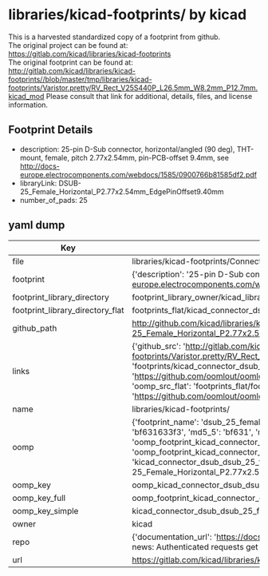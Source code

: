# libraries/kicad-footprints/ by kicad  
This is a harvested standardized copy of a footprint from github.  
The original project can be found at:  
https://gitlab.com/kicad/libraries/kicad-footprints  
The original footprint can be found at:
http://gitlab.com/kicad/libraries/kicad-footprints//blob/master/tmp/libraries/kicad-footprints/Varistor.pretty/RV_Rect_V25S440P_L26.5mm_W8.2mm_P12.7mm.kicad_mod
Please consult that link for additional, details, files, and license information.  
## Footprint Details
* description: 25-pin D-Sub connector, horizontal/angled (90 deg), THT-mount, female, pitch 2.77x2.54mm, pin-PCB-offset 9.4mm, see http://docs-europe.electrocomponents.com/webdocs/1585/0900766b81585df2.pdf  
* libraryLink: DSUB-25_Female_Horizontal_P2.77x2.54mm_EdgePinOffset9.40mm  
* number_of_pads: 25  
## yaml dump  
| Key | Value |  
| --- | --- |  
| file | libraries/kicad-footprints/Connector_Dsub.pretty/DSUB-25_Female_Horizontal_P2.77x2.54mm_EdgePinOffset9.40mm.kicad_mod |  
| footprint | {'description': '25-pin D-Sub connector, horizontal/angled (90 deg), THT-mount, female, pitch 2.77x2.54mm, pin-PCB-offset 9.4mm, see http://docs-europe.electrocomponents.com/webdocs/1585/0900766b81585df2.pdf', 'libraryLink': 'DSUB-25_Female_Horizontal_P2.77x2.54mm_EdgePinOffset9.40mm', 'number_of_pads': 25} |  
| footprint_library_directory | footprint_library_owner/kicad_libraries/kicad-footprints/ |  
| footprint_library_directory_flat | footprints_flat/kicad_connector_dsub_dsub_25_female_horizontal_p2_77x2_54mm_edgepinoffset9_40mm/working |  
| github_path | http://github.com/kicad/libraries/kicad-footprints//blob/master/tmp/libraries/kicad-footprints/Connector_Dsub.pretty/DSUB-25_Female_Horizontal_P2.77x2.54mm_EdgePinOffset9.40mm.kicad_mod |  
| links | {'github_src': 'http://gitlab.com/kicad/libraries/kicad-footprints//blob/master/tmp/libraries/kicad-footprints/Varistor.pretty/RV_Rect_V25S440P_L26.5mm_W8.2mm_P12.7mm.kicad_mod', 'github_src_repo': 'https://gitlab.com/kicad/libraries/kicad-footprints', 'oomp_bot': 'footprints/kicad_connector_dsub_dsub_25_female_horizontal_p2_77x2_54mm_edgepinoffset9_40mm/working', 'oomp_bot_github': 'https://github.com/oomlout/oomlout_oomp_footprint_bot/tree/main/footprints/kicad_connector_dsub_dsub_25_female_horizontal_p2_77x2_54mm_edgepinoffset9_40mm/working', 'oomp_src_flat': 'footprints_flat/footprints_flat/kicad_connector_dsub_dsub_25_female_horizontal_p2_77x2_54mm_edgepinoffset9_40mm/working', 'oomp_src_flat_github': 'https://github.com/oomlout/oomlout_oomp_footprint_src/tree/main/footprints_flat/kicad_connector_dsub_dsub_25_female_horizontal_p2_77x2_54mm_edgepinoffset9_40mm/working'} |  
| name | libraries/kicad-footprints/ |  
| oomp | {'footprint_name': 'dsub_25_female_horizontal_p2_77x2_54mm_edgepinoffset9_40mm', 'library_name': 'connector_dsub', 'md5': 'bf631633f39013980f83040f258f30f8', 'md5_10': 'bf631633f3', 'md5_5': 'bf631', 'md5_6': 'bf6316', 'oomp_key': 'oomp_kicad_connector_dsub_dsub_25_female_horizontal_p2_77x2_54mm_edgepinoffset9_40mm', 'oomp_key_extra': 'oomp_footprint_kicad_connector_dsub_dsub_25_female_horizontal_p2_77x2_54mm_edgepinoffset9_40mm', 'oomp_key_full': 'oomp_footprint_kicad_connector_dsub_dsub_25_female_horizontal_p2_77x2_54mm_edgepinoffset9_40mm_bf6316', 'oomp_key_simple': 'kicad_connector_dsub_dsub_25_female_horizontal_p2_77x2_54mm_edgepinoffset9_40mm', 'original_filename': 'libraries/kicad-footprints/Connector_Dsub.pretty/DSUB-25_Female_Horizontal_P2.77x2.54mm_EdgePinOffset9.40mm.kicad_mod', 'owner_name': 'kicad'} |  
| oomp_key | oomp_kicad_connector_dsub_dsub_25_female_horizontal_p2_77x2_54mm_edgepinoffset9_40mm |  
| oomp_key_full | oomp_footprint_kicad_connector_dsub_dsub_25_female_horizontal_p2_77x2_54mm_edgepinoffset9_40mm |  
| oomp_key_simple | kicad_connector_dsub_dsub_25_female_horizontal_p2_77x2_54mm_edgepinoffset9_40mm |  
| owner | kicad |  
| repo | {'documentation_url': 'https://docs.github.com/rest/overview/resources-in-the-rest-api#rate-limiting', 'message': "API rate limit exceeded for 84.66.173.59. (But here's the good news: Authenticated requests get a higher rate limit. Check out the documentation for more details.)"} |  
| url | https://gitlab.com/kicad/libraries/kicad-footprints |  

